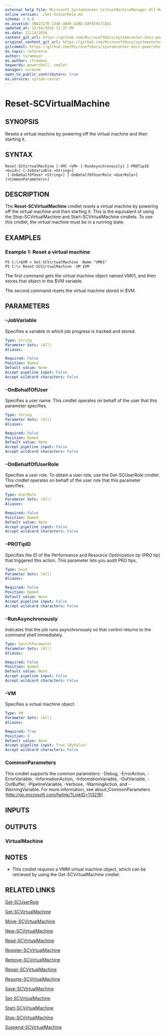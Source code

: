 ```yaml
---
external help file: Microsoft.SystemCenter.VirtualMachineManager.dll-Help.xml
online version: ./Get-SCUserRole.md
schema: 2.0.0
ms.assetid: 3BA2327D-124E-4B40-A3BD-DAFEE917CDA1
updated_at: 12/14/2016 11:37 PM
ms.date: 12/14/2016
content_git_url: https://github.com/MicrosoftDocs/systemcenter-docs-powershell/blob/master/systemcenter-cmdlets/SystemCenter2016/VirtualMachineManager/v1/Reset-SCVirtualMachine.md
original_content_git_url: https://github.com/MicrosoftDocs/systemcenter-docs-powershell/blob/master/systemcenter-cmdlets/SystemCenter2016/VirtualMachineManager/v1/Reset-SCVirtualMachine.md
gitcommit: https://github.com/MicrosoftDocs/systemcenter-docs-powershell/blob/ddd0fefc9adaabb9394eb6c21b33370913d1830d/systemcenter-cmdlets/SystemCenter2016/VirtualMachineManager/v1/Reset-SCVirtualMachine.md
ms.topic: reference
author: tarameyer
ms.author: cfreeman
keywords: powershell, cmdlet
manager: carmonm
open_to_public_contributors: true
ms.service: system-center
---
```


# Reset-SCVirtualMachine

## SYNOPSIS
Resets a virtual machine by powering off the virtual machine and then starting it.

## SYNTAX

```
Reset-SCVirtualMachine [-VM] <VM> [-RunAsynchronously] [-PROTipID <Guid>] [-JobVariable <String>]
 [-OnBehalfOfUser <String>] [-OnBehalfOfUserRole <UserRole>] [<CommonParameters>]
```

## DESCRIPTION
The **Reset-SCVirtualMachine** cmdlet resets a virtual machine by powering off the virtual machine and then starting it.
This is the equivalent of using the Stop-SCVirtualMachine and Start-SCVirtualMachine cmdlets.
To use this cmdlet, the virtual machine must be in a running state.

## EXAMPLES

### Example 1: Reset a virtual machine
```
PS C:\>$VM = Get-SCVirtualMachine -Name "VM01"
PS C:\> Reset-SCVirtualMachine -VM $VM
```

The first command gets the virtual machine object named VM01, and then stores that object in the $VM variable.

The second command resets the virtual machine stored in $VM.

## PARAMETERS

### -JobVariable
Specifies a variable in which job progress is tracked and stored.

```yaml
Type: String
Parameter Sets: (All)
Aliases: 

Required: False
Position: Named
Default value: None
Accept pipeline input: False
Accept wildcard characters: False
```

### -OnBehalfOfUser
Specifies a user name.
This cmdlet operates on behalf of the user that this parameter specifies.

```yaml
Type: String
Parameter Sets: (All)
Aliases: 

Required: False
Position: Named
Default value: None
Accept pipeline input: False
Accept wildcard characters: False
```

### -OnBehalfOfUserRole
Specifies a user role.
To obtain a user role, use the Get-SCUserRole cmdlet.
This cmdlet operates on behalf of the user role that this parameter specifies.

```yaml
Type: UserRole
Parameter Sets: (All)
Aliases: 

Required: False
Position: Named
Default value: None
Accept pipeline input: False
Accept wildcard characters: False
```

### -PROTipID
Specifies the ID of the Performance and Resource Optimization tip (PRO tip) that triggered this action.
This parameter lets you audit PRO tips.

```yaml
Type: Guid
Parameter Sets: (All)
Aliases: 

Required: False
Position: Named
Default value: None
Accept pipeline input: False
Accept wildcard characters: False
```

### -RunAsynchronously
Indicates that the job runs asynchronously so that control returns to the command shell immediately.

```yaml
Type: SwitchParameter
Parameter Sets: (All)
Aliases: 

Required: False
Position: Named
Default value: None
Accept pipeline input: False
Accept wildcard characters: False
```

### -VM
Specifies a virtual machine object.

```yaml
Type: VM
Parameter Sets: (All)
Aliases: 

Required: True
Position: 0
Default value: None
Accept pipeline input: True (ByValue)
Accept wildcard characters: False
```

### CommonParameters
This cmdlet supports the common parameters: -Debug, -ErrorAction, -ErrorVariable, -InformationAction, -InformationVariable, -OutVariable, -OutBuffer, -PipelineVariable, -Verbose, -WarningAction, and -WarningVariable. For more information, see about_CommonParameters (http://go.microsoft.com/fwlink/?LinkID=113216).

## INPUTS

## OUTPUTS

### VirtualMachine

## NOTES
* This cmdlet requires a VMM virtual machine object, which can be retrieved by using the Get-SCVirtualMachine cmdlet.

## RELATED LINKS

[Get-SCUserRole](xref:SystemCenter2016/VirtualMachineManager/v1/Get-SCUserRole.md)

[Get-SCVirtualMachine](xref:SystemCenter2016/VirtualMachineManager/v1/Get-SCVirtualMachine.md)

[Move-SCVirtualMachine](xref:SystemCenter2016/VirtualMachineManager/v1/Move-SCVirtualMachine.md)

[New-SCVirtualMachine](xref:SystemCenter2016/VirtualMachineManager/v1/New-SCVirtualMachine.md)

[Read-SCVirtualMachine](xref:SystemCenter2016/VirtualMachineManager/v1/Read-SCVirtualMachine.md)

[Register-SCVirtualMachine](xref:SystemCenter2016/VirtualMachineManager/v1/Register-SCVirtualMachine.md)

[Remove-SCVirtualMachine](xref:SystemCenter2016/VirtualMachineManager/v1/Remove-SCVirtualMachine.md)

[Repair-SCVirtualMachine](xref:SystemCenter2016/VirtualMachineManager/v1/Repair-SCVirtualMachine.md)

[Resume-SCVirtualMachine](xref:SystemCenter2016/VirtualMachineManager/v1/Resume-SCVirtualMachine.md)

[Save-SCVirtualMachine](xref:SystemCenter2016/VirtualMachineManager/v1/Save-SCVirtualMachine.md)

[Set-SCVirtualMachine](xref:SystemCenter2016/VirtualMachineManager/v1/Set-SCVirtualMachine.md)

[Start-SCVirtualMachine](xref:SystemCenter2016/VirtualMachineManager/v1/Start-SCVirtualMachine.md)

[Stop-SCVirtualMachine](xref:SystemCenter2016/VirtualMachineManager/v1/Stop-SCVirtualMachine.md)

[Suspend-SCVirtualMachine](xref:SystemCenter2016/VirtualMachineManager/v1/Suspend-SCVirtualMachine.md)

